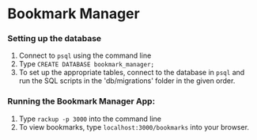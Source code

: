 # Bookmark Manager

### Setting up the database

1. Connect to `psql` using the command line
2. Type `CREATE DATABASE bookmark_manager;`
3. To set up the appropriate tables, connect to the database in `psql` and run the SQL scripts in the 'db/migrations' folder in the given order.

### Running the Bookmark Manager App:

1. Type `rackup -p 3000` into the command line
2. To view bookmarks, type `localhost:3000/bookmarks` into your browser.